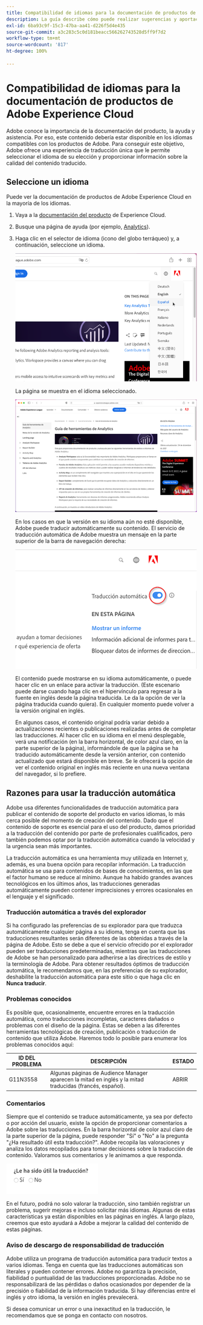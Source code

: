 ```yaml
---
title: Compatibilidad de idiomas para la documentación de productos de Adobe Experience Cloud
description: La guía describe cómo puede realizar sugerencias y aportaciones al sitio de documentación de Adobe.
exl-id: 6ba93c9f-15c3-47ba-aa41-d226f5d4e435
source-git-commit: a3c283c5c0d181beacc566262743528d5ff9f7d2
workflow-type: tm+mt
source-wordcount: '817'
ht-degree: 100%

---
```


# Compatibilidad de idiomas para la documentación de productos de Adobe Experience Cloud

Adobe conoce la importancia de la documentación del producto, la ayuda y asistencia. Por eso, este contenido debería estar disponible en los idiomas compatibles con los productos de Adobe. Para conseguir este objetivo, Adobe ofrece una experiencia de traducción única que le permite seleccionar el idioma de su elección y proporcionar información sobre la calidad del contenido traducido.

## Seleccione un idioma

Puede ver la documentación de productos de Adobe Experience Cloud en la mayoría de los idiomas.

1. Vaya a la [documentación del producto](https://helpx.adobe.com/es/support/experience-cloud.html) de Experience Cloud.

1. Busque una página de ayuda (por ejemplo, [Analytics](https://docs.adobe.com/content/help/es-ES/analytics/landing/home.html)).

1. Haga clic en el selector de idioma (icono del globo terráqueo) y, a continuación, seleccione un idioma.

   ![Selector de idioma](assets/language-dropdown.png)

   La página se muestra en el idioma seleccionado.

   ![Página traducida](assets/french.png)

   En los casos en que la versión en su idioma aún no esté disponible, Adobe puede traducir automáticamente su contenido. El servicio de traducción automática de Adobe muestra un mensaje en la parte superior de la barra de navegación derecha:

   ![Mensaje de traducción](assets/machine-translation-message.png)

   El contenido puede mostrarse en su idioma automáticamente, o puede hacer clic en un enlace para activar la traducción. (Este escenario puede darse cuando haga clic en el hipervínculo para regresar a la fuente en inglés desde la página traducida. Le da la opción de ver la página traducida cuando quiera). En cualquier momento puede volver a la versión original en inglés.

   En algunos casos, el contenido original podría variar debido a actualizaciones recientes o publicaciones realizadas antes de completar las traducciones. Al hacer clic en su idioma en el menú desplegable, verá una notificación (en la barra horizontal, de color azul claro, en la parte superior de la página), informándole de que la página se ha traducido automáticamente desde la versión anterior, con contenido actualizado que estará disponible en breve. Se le ofrecerá la opción de ver el contenido original en inglés más reciente en una nueva ventana del navegador, si lo prefiere.

## Razones para usar la traducción automática

Adobe usa diferentes funcionalidades de traducción automática para publicar el contenido de soporte del producto en varios idiomas, lo más cerca posible del momento de creación del contenido. Dado que el contenido de soporte es esencial para el uso del producto, damos prioridad a la traducción del contenido por parte de profesionales cualificados, pero también podemos optar por la traducción automática cuando la velocidad y la urgencia sean más importantes.

La traducción automática es una herramienta muy utilizada en Internet y, además, es una buena opción para recopilar información. La traducción automática se usa para contenidos de bases de conocimientos, en las que el factor humano se reduce al mínimo. Aunque ha habido grandes avances tecnológicos en los últimos años, las traducciones generadas automáticamente pueden contener imprecisiones y errores ocasionales en el lenguaje y el significado.

### Traducción automática a través del explorador

Si ha configurado las preferencias de su explorador para que traduzca automáticamente cualquier página a su idioma, tenga en cuenta que las traducciones resultantes serán diferentes de las obtenidas a través de la página de Adobe. Esto se debe a que el servicio ofrecido por el explorador pueden ser traducciones predeterminadas, mientras que las traducciones de Adobe se han personalizado para adherirse a las directrices de estilo y la terminología de Adobe. Para obtener resultados óptimos de traducción automática, le recomendamos que, en las preferencias de su explorador, deshabilite la traducción automática para este sitio o que haga clic en **Nunca traducir**.

### Problemas conocidos

Es posible que, ocasionalmente, encuentre errores en la traducción automática, como traducciones incompletas, caracteres dañados o problemas con el diseño de la página. Estas se deben a las diferentes herramientas tecnológicas de creación, publicación o traducción de contenido que utiliza Adobe. Haremos todo lo posible para enumerar los problemas conocidos
aquí:

| **ID DEL PROBLEMA** | **DESCRIPCIÓN** | **ESTADO** |
|--------------|-------------------------------------------------------------------------------------|------------|
| G11N3558 | Algunas páginas de Audience Manager aparecen la mitad en inglés y la mitad traducidas (francés, español). | ABRIR |

### Comentarios

Siempre que el contenido se traduce automáticamente, ya sea por defecto o por acción del usuario, existe la opción de proporcionar comentarios a Adobe sobre las traducciones. En la
barra horizontal de color azul claro de la parte superior de la página, puede responder &quot;Sí&quot; o &quot;No&quot; a la pregunta &quot;¿Ha resultado útil esta traducción?&quot;. Adobe recopila las valoraciones
y analiza los datos recopilados para tomar decisiones sobre la traducción de contenido. Valoramos sus comentarios y le animamos a que responda.

![Comentarios](assets/machine-translation-feedback.png)

En el futuro, podrá no solo valorar la traducción, sino también registrar un problema, sugerir mejoras e incluso solicitar
más idiomas. Algunas de estas características ya están disponibles en las páginas en inglés. A largo plazo, creemos que esto ayudará a Adobe a mejorar la calidad del contenido
de estas páginas.

<!--
![Improve this page](assets/feedback.png)
-->

### Aviso de descargo de responsabilidad de traducción

Adobe utiliza un programa de traducción automática para traducir textos a varios idiomas. Tenga en cuenta que las traducciones automáticas son literales y pueden contener errores. Adobe no garantiza la precisión, fiabilidad o puntualidad de las traducciones proporcionadas. Adobe no se responsabilizará de las pérdidas o daños ocasionados por depender de la precisión o fiabilidad de la información traducida. Si hay diferencias entre el inglés y otro idioma, la versión en inglés prevalecerá.

Si desea comunicar un error o una inexactitud en la traducción, le recomendamos que se ponga en contacto con nosotros.
